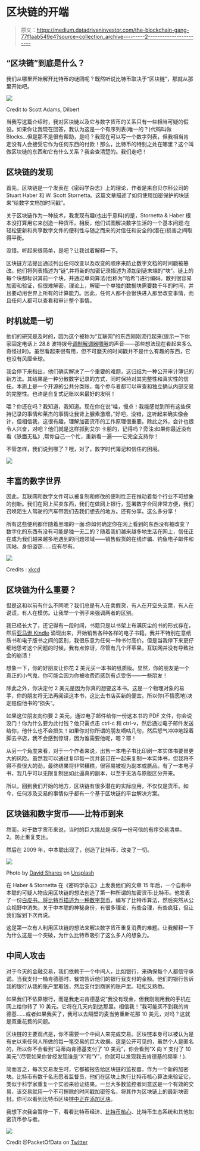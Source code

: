 # 区块链的开端

> 原文：<https://medium.datadriveninvestor.com/the-blockchain-gang-77f1aab549e4?source=collection_archive---------2----------------------->

## “区块链”到底是什么？

我们从哪里开始解开比特币的谜团呢？既然听说比特币取决于“区块链”，那就从那里开始吧。

![](img/fb022907d77f2475e4ca4f33d8728818.png)

Credit to Scott Adams, Dilbert

当我写这篇介绍时，我对区块链以及它与数字货币的关系只有一些相当可疑的假设。如果你让我现在回答，我认为这是一个有序列表(唯一的？)代码叫做 Blocks…但是那不是很有帮助，是吗？我现在可以写一个数字列表，但我相当肯定没有人会接受它作为任何东西的付款！那么，比特币的特别之处在哪里？这个叫做区块链的东西和它有什么关系？我会查清楚的。我们走吧！

## 区块链的发现

首先，区块链是一个发表在《密码学杂志》上的理论，作者是来自贝尔科公司的 Stuart Haber 和 W. Scott Stornetta。这篇文章描述了如何使用加密保护的块链来“给数字文档加时间戳”。

关于区块链作为一种技术，我发现有趣(也出乎意料)的是，Stornetta & Haber 根本没打算用它来创造一种货币。相反，他们试图解决数字生活的一个基本问题:在轻松更新和共享数字文件的便利性与随之而来的对信任和安全的(潜在)损害之间取得平衡。

没错。听起来很简单，是吧？让我试着解释一下。

区块链方法提出通过列出任何改变以及改变的顺序来防止数字文档的时间戳被篡改。他们将列表描述为“链”,并将新的加密记录描述为添加到链末端的“块”。链上的每个块都标识其前一个块，并通过单向算法(也称为“哈希”)进行编码。散列很容易加密和验证，但很难解密。理论上，解密一个单独的数据块需要数千年的时间，并且要动用世界上所有的计算能力。因此，任何人都不会很快进入那里改变事情，而且任何人都可以查看和审计整个事情。

## 时机就是一切

他们的研究是及时的，因为这个被称为“互联网”的东西刚刚流行起来(提示一下你家固定电话上 28.8 波特拨号[调制解调器啁啾](https://www.youtube.com/watch?v=ckc6XSSh52w)的声音——那些想法现在看起来多么奇怪过时)。虽然看起来很有用，但不可磨灭的时间戳并不是什么有趣的东西，它也没有风靡全球。

我会停下来指出，他们确实解决了一个重要的难题，这归结为一种公开审计簿记的新方法。其结果是一种分散数字记录的方式，同时保持对其完整性和真实性的信任。本质上是一个开源的公共分类账，每个参与者都可以审查和独立确认内部交易的完整性。也许是自复式记账以来最好的发明！

喂？你还在吗？我知道，我知道。现在你在说“哇，慢点！我能感觉到所有这些保持记录的事情和莱杰的事情让我肾上腺素激增。”好吧，没错，这听起来确实像会计，但相信我，这很有趣，理解加密货币的工作原理很重要。除此之外，会计也很令人兴奋，对吧？他们就是这样抓到艾尔·卡朋的，记得吗？旁注:如果你最近没有看《铁面无私》,帮你自己一个忙，重新看一遍——它完全支持你！

不管怎样，我们说到哪了？哦，对了，数字时代簿记和信任的困境。

![](img/a28d6e15249cfcc988553fe8a2c63232.png)

## 丰富的数字世界

因此，互联网和数字文件可以被复制和修改的便利性正在推动着每个行业不可想象的创新。我们在网上买卖东西，我们在做网上银行，签署数字合同非常方便，我们召唤陌生人驾驶的汽车带我们去我们想去的地方。还有分享。这么多分享！

所有这些便利都伴随着黑暗的一面:你如何确定你在网上看到的东西没有被改变？数字化的东西有没有可能是独一无二的？随着我们越来越多地生活在网上，信任正在成为我们越来越多地遇到的问题领域——销售假货的在线诈骗、钓鱼电子邮件和网站、身份盗窃……应有尽有。

![](img/75994c13189ed4b70e074acbd81c2d29.png)

Credits : [xkcd](https://xkcd.com/1694/)

## 区块链为什么重要？

但是这和以前有什么不同呢？我们总是有人在卖假货，有人在开空头支票，有人在说谎，有人在模仿。让我举一个例子来强调两者的区别。

我已经长大了，还记得有一段时间，书籍只是以书架上布满灰尘的书的形式存在，然后[亚马逊 Kindle](https://amzn.to/2IQbtRT) 涌现出来，开始销售各种各样的电子书籍。我并不特别在意纸质书和电子版书之间的区别，我很乐意为任何一种书付高价。但是当我停下来更仔细地思考这个问题的时候，我有点惊讶，尽管有几个坏苹果，互联网并没有导致社会的崩溃！

想象一下，你的好朋友让你花 2 美元买一本书的纸质版。显然，你的朋友是一个真正的小气鬼，你可能会因为你被收费而感到有点受伤——一些朋友！

除此之外，你决定付 2 美元是因为你真的想要这本书。这是一个物理对象的易手，你的朋友将无法再阅读这本书，这比去书店买新的便宜。所以你(不情愿地)决定赔偿他书的“损失”。

如果这位朋友向你要 2 美元，通过电子邮件给你一份这本书的 PDF 文件，你会说没门！你为什么要为此付钱？他只需点击 ctrl-c 和 ctrl-v，然后通过电子邮件发送给你，他什么也不会损失！如果你对你所谓的朋友嘀咕几句，然后怒气冲冲地跺着脚去书店，我不会感到惊讶，因为谁需要他呢，嗯？耶！

从另一个角度来看，对于一个作者来说，出售一本电子书比印刷一本实体书要冒更大的风险。虽然我可以通过复印每一页并装订在一起来复制一本实体书，但我将不得不费很大的劲，最终结果将非常糟糕，很容易被视为副本或赝品。有了一本电子书，我几乎可以无限复制出如此逼真的副本，以至于无法与原版区分开来。

所以，回到我们开始的地方，区块链有很多潜在的实际应用，不仅仅是货币。如今，任何涉及交易的事情似乎都有一个基于区块链的平台解决方案。

## 区块链和数字货币——比特币到来

然而，对于数字货币来说，当时的巨大挑战是:保存一份可信的有序交易清单。
2。防止重复支出。

然后在 2009 年，中本聪出现了，创造了比特币，改变了一切。

![](img/503c4b545b6a94dbd819a1565a7444c4.png)

Photo by [David Shares](https://unsplash.com/photos/4_41-79dHvE?utm_source=unsplash&utm_medium=referral&utm_content=creditCopyText) on [Unsplash](https://unsplash.com/search/photos/blockchain?utm_source=unsplash&utm_medium=referral&utm_content=creditCopyText)

在 Haber & Stornetta 在《密码学杂志》上发表他们的文章 15 年后，一个自称中本聪的可疑人物应用区块链的想法创造了第一种所谓的加密货币:比特币。他发表了一份[白皮书，将比特币描述为一种数字货币](https://bitcoin.org/bitcoin.pdf)，编写了比特币算法，然后突然从公众视野中消失。关于中本聪的神秘身份，有很多理论，有些合理，有些疯狂，但让我们留到下次再说。

这是第一次有人利用区块链的想法来解决数字货币重复消费的难题。让我解释一下为什么这是一个突破，为什么比特币吸引了这么多人的想象力。

## 中间人攻击

对于今天的金融交易，我们依赖于一个中间人，比如银行，来确保每个人都信守承诺。当我支付一桶肯德基时，餐馆告诉他们的银行我支付的金额。他们的银行告诉我的银行从我的账户里取钱，然后支付到商家的账户里。轻松又熟悉。

如果我们不依靠银行，而是我走进肯德基说“我没有现金，但我刚刚用我的手机在网上给你转了 10 美元。它将在几天内到达那里。相信我！”我可能买不到我的肯德基……或者如果我买了，我可以去隔壁的麦当劳重新花那 10 美元，对吗？这就是双重花费的问题。

区块链的主要观点是，你不需要一个中间人来完成交易。区块链本身可以被认为是有史以来任何人所做的每一笔交易的巨大收据。这是公开可见的，虽然个人是匿名的，所以你不会看到“马蒂向肯德基支付了 10 美元”，你会看到“X 向 Y 支付了 10 美元”(尽管如果你曾经发现谁是“X”和“Y”，你就可以发现我去肯德基的频率！).

简而言之，每次交易发生时，它都被报告给区块链的监视器，作为一个新的加密块。比特币有数千名志愿者监督员，他们在区块上执行比特币核心算法来验证它，类似于科学家重复一个实验来验证结果。一旦大多数监控者同意这是一个有效的交易，该交易就用一个不可擦除的时间戳加密签名，将其作为区块链上的最新块密封。你可以看到比特币区块链[中正在添加区块](https://blockchain.info/)。

我想下次我会暂停一下，看看比特币经济、[比特币核心](https://bitcoin.org/en/bitcoin-core/)、比特币生态系统和其他加密货币参与者。

![](img/e5ff0d376d421fe00ed5e11ced66c81f.png)

Credit @PacketOfData on [Twitter](https://twitter.com/PacketOfData/status/769193466572054528)